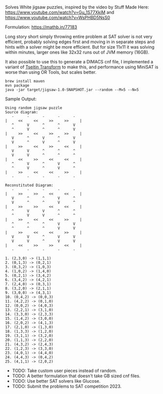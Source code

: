 

Solves White jigsaw puzzles, inspired by the video by Stuff Made Here:
https://www.youtube.com/watch?v=Gu_1S77XkiM and https://www.youtube.com/watch?v=WsPHBD5NsS0 

Formulation: https://mathb.in/77183


Long story short simply throwing  entire problem  at SAT solver is not very efficient, probably 
solving edges first and moving in in separate steps and hints with a solver might be
more efficient. But for size 11x11 it was solving within minutes, larger ones like 32x32 runs
out of JVM memory (16GB).

It also possible to use this to generate a DIMACS cnf file, I implemented a variant of 
[Tseitin Transform](https://en.wikipedia.org/wiki/Tseytin_transformation) to make this, and performance
using MiniSAT is worse than using OR Tools, but scales better. 

```shell
brew install maven 
mvn package
java -jar target/jigsaw-1.0-SNAPSHOT.jar --random --M=5 --N=5
```

Sample Output:
```
Using random jigsaw puzzle
Source diagram:
   -      -      -      -      -
|     <<     <<     >>     >>     |
   ^      V      ^      ^      V
   ^      V      ^      ^      V
|     >>     <<     >>     >>     |
   V      ^      V      ^      V
   V      ^      V      ^      V
|     >>     <<     >>     <<     |
   V      V      ^      ^      ^
   V      V      ^      ^      ^
|     <<     >>     <<     <<     |
   ^      V      ^      V      ^
   ^      V      ^      V      ^
|     >>     <<     <<     >>     |
   -      -      -      -      -

Reconstituted Diagram:
   -      -      -      -      -
|     >>     >>     <<     <<     |
   V      ^      ^      V      ^
   V      ^      ^      V      ^
|     >>     >>     <<     <<     |
   ^      V      V      ^      ^
   ^      V      V      ^      ^
|     >>     <<     <<     >>     |
   ^      ^      ^      V      V
   ^      ^      ^      V      V
|     >>     <<     <<     >>     |
   V      V      ^      V      V
   V      V      ^      V      V
|     <<     >>     >>     <<     |
   -      -      -      -      -

1. (2,3,0) -> (1,1,1)
2. (0,1,3) -> (0,2,1)
3. (0,3,2) -> (1,0,3)
4. (1,0,2) -> (1,4,0)
5. (0,2,1) -> (3,4,2)
6. (3,4,2) -> (4,2,1)
7. (2,4,0) -> (0,3,1)
8. (3,2,0) -> (2,1,1)
9. (3,0,0) -> (4,3,1)
10. (0,4,2) -> (0,0,3)
11. (4,2,2) -> (0,1,0)
12. (0,0,2) -> (4,0,3)
13. (2,2,1) -> (3,1,0)
14. (3,3,0) -> (2,3,3)
15. (1,4,2) -> (3,0,0)
16. (2,0,2) -> (4,1,3)
17. (2,1,0) -> (1,3,0)
18. (1,3,3) -> (1,2,0)
19. (3,1,1) -> (3,2,0)
20. (1,1,3) -> (2,2,0)
21. (4,3,2) -> (2,4,3)
22. (1,2,3) -> (3,3,0)
23. (4,0,1) -> (4,4,0)
24. (4,4,3) -> (0,4,2)
25. (4,1,1) -> (2,0,2)
```

* TODO: Take custom user pieces instead of random.
* TODO: A better formulation that doesn't take GB sized cnf files. 
* TODO: Use better SAT solvers like Glucose.
* TODO: Submit the problems to SAT competition 2023.

